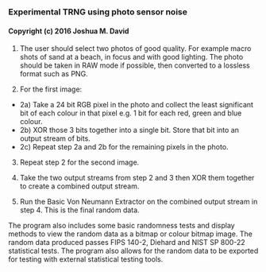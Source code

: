 ### Experimental TRNG using photo sensor noise
#### Copyright (c) 2016  Joshua M. David

1. The user should select two photos of good quality. For example macro shots of sand at a beach, in focus and with 
   good lighting. The photo should be taken in RAW mode if possible, then converted to a lossless format such as PNG.

2. For the first image:
* 2a) Take a 24 bit RGB pixel in the photo and collect the least significant bit of each colour in that pixel e.g. 1 bit for each red, green and blue colour.
* 2b) XOR those 3 bits together into a single bit. Store that bit into an output stream of bits.
* 2c) Repeat step 2a and 2b for the remaining pixels in the photo.

3. Repeat step 2 for the second image.

4. Take the two output streams from step 2 and 3 then XOR them together to create a combined output stream.

5. Run the Basic Von Neumann Extractor on the combined output stream in step 4. This is the final random data.

The program also includes some basic randomness tests and display methods to view the random data as a bitmap or colour 
bitmap image. The random data produced passes FIPS 140-2, Diehard and NIST SP 800-22 statistical tests. The program 
also allows for the random data to be exported for testing with external statistical testing tools. 
